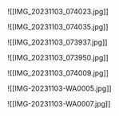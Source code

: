 ![[IMG_20231103_074023.jpg]]

![[IMG_20231103_074035.jpg]]

![[IMG_20231103_073937.jpg]]

![[IMG_20231103_073950.jpg]]

![[IMG_20231103_074009.jpg]]

![[IMG-20231103-WA0005.jpg]]

![[IMG-20231103-WA0007.jpg]]